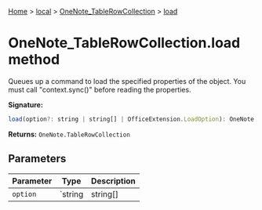 [Home](./index) &gt; [local](local.md) &gt; [OneNote\_TableRowCollection](local.onenote_tablerowcollection.md) &gt; [load](local.onenote_tablerowcollection.load.md)

# OneNote\_TableRowCollection.load method

Queues up a command to load the specified properties of the object. You must call "context.sync()" before reading the properties.

**Signature:**
```javascript
load(option?: string | string[] | OfficeExtension.LoadOption): OneNote.TableRowCollection;
```
**Returns:** `OneNote.TableRowCollection`

## Parameters

|  Parameter | Type | Description |
|  --- | --- | --- |
|  `option` | `string | string[] | OfficeExtension.LoadOption` |  |

